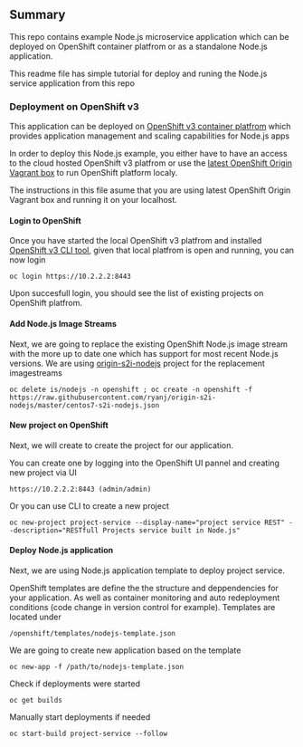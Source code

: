 ## Summary

This repo contains example Node.js microservice application which can be deployed on OpenShift container platfrom or as a standalone Node.js application.

This readme file has simple tutorial for deploy and runing the Node.js service application from this repo


### Deployment on OpenShift v3

This application can be deployed on [OpenShift v3 container platfrom](https://www.openshift.org/index.html) which provides application management and scaling capabilities for Node.js apps

In order to deploy this Node.js example, you either have to have an access to the cloud hosted OpenShift v3 platfrom or use the [latest OpenShift Origin Vagrant box](https://www.openshift.org/vm/) to run OpenShift platform localy.

The instructions in this file asume that you are using latest OpenShift Origin Vagrant box and running it on your localhost.

#### Login to OpenShift

Once you have started the local OpenShift v3 platfrom and installed [OpenShift v3 CLI tool](https://docs.openshift.org/latest/cli_reference/get_started_cli.html), given that local platfrom is open and running, you can now login

	oc login https://10.2.2.2:8443
	
Upon succesfull login, you should see the list of existing projects on OpenShift platfrom.

#### Add Node.js Image Streams

Next, we are going to replace the existing OpenShift Node.js image stream with the more up to date one which has support for most recent Node.js versions. We are using [origin-s2i-nodejs](https://github.com/ryanj/origin-s2i-nodejs) project for the replacement imagestreams

	oc delete is/nodejs -n openshift ; oc create -n openshift -f https://raw.githubusercontent.com/ryanj/origin-s2i-nodejs/master/centos7-s2i-nodejs.json 

#### New project on OpenShift

Next, we will create to create the project for our application. 

You can create one by logging into the OpenShift UI pannel and creating new project via UI

	https://10.2.2.2:8443 (admin/admin)
	
Or you can use CLI to create a new project

	oc new-project project-service --display-name="project service REST" --description="RESTfull Projects service built in Node.js"
	
#### Deploy Node.js application

Next, we are using Node.js application template to deploy project service. 

OpenShift templates are define the the structure and deppendencies for your application. As well as container monitoring and auto redeployment conditions (code change in version control for example). Templates are located under

	/openshift/templates/nodejs-template.json

We are going to create new application based on the template

	oc new-app -f /path/to/nodejs-template.json
	
Check if deployments were started

	oc get builds

Manually start deployments if needed

	oc start-build project-service --follow
	







 

